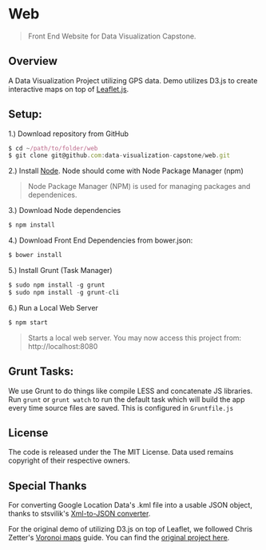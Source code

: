 Web
===========

> Front End Website for Data Visualization Capstone.


Overview
---

A Data Visualization Project utilizing GPS data. Demo utilizes D3.js to create interactive maps on top of [Leaflet.js](http://leafletjs.com/).

Setup:
----

1.) Download repository from GitHub

```javascript
$ cd ~/path/to/folder/web
$ git clone git@github.com:data-visualization-capstone/web.git
```

2.) Install [Node](http://nodejs.org/download/). Node should come with Node Package Manager (npm)

> Node Package Manager (NPM) is used for managing packages and dependenices.

3.) Download Node dependencies

```javascript
$ npm install
```

4.) Download Front End Dependencies from bower.json:

```javascript
$ bower install
```

5.) Install Grunt (Task Manager)

```javascript
$ sudo npm install -g grunt
$ sudo npm install -g grunt-cli
```

6.) Run a Local Web Server

```javascript
$ npm start
```
> Starts a local web server. You may now access this project from: http://localhost:8080

Grunt Tasks:
---

We use Grunt to do things like compile LESS and concatenate JS libraries. Run `grunt` or `grunt watch` to run the default task which will build the app every time source files are saved. This is configured in `Gruntfile.js`

License
---

The code is released under the The MIT License. Data used remains copyright of their respective owners.

Special Thanks
---

For converting Google Location Data's .kml file into a usable JSON object, thanks to stsvilik's [Xml-to-JSON converter](https://github.com/stsvilik/Xml-to-JSON).

For the original demo of utilizing D3.js on top of Leaflet, we followed Chris Zetter's [Voronoi maps](http://chriszetter.com/blog/2014/06/14/visualising-supermarkets-with-a-voronoi-diagram/) guide. You can find the [original project here](https://github.com/zetter/voronoi-maps).
